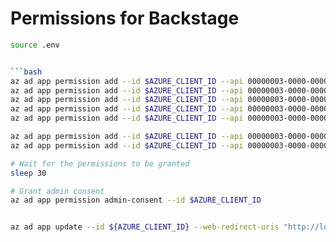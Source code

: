 # Permissions for Backstage

```bash
source .env


```bash
az ad app permission add --id $AZURE_CLIENT_ID --api 00000003-0000-0000-c000-000000000000 --api-permissions e1fe6dd8-ba31-4d61-89e7-88639da4683d=Scope # User.Read
az ad app permission add --id $AZURE_CLIENT_ID --api 00000003-0000-0000-c000-000000000000 --api-permissions 37f7f235-527c-4136-accd-4a02d197296e=Scope # openid
az ad app permission add --id $AZURE_CLIENT_ID --api 00000003-0000-0000-c000-000000000000 --api-permissions 64a6cdd6-aab1-4aaf-94b8-3cc8405e90d0=Scope # email
az ad app permission add --id $AZURE_CLIENT_ID --api 00000003-0000-0000-c000-000000000000 --api-permissions 7427e0e9-2fba-42fe-b0c0-848c9e6a8182=Scope # offline_access
az ad app permission add --id $AZURE_CLIENT_ID --api 00000003-0000-0000-c000-000000000000 --api-permissions 14dad69e-099b-42c9-810b-d002981feec1=Scope # profile

az ad app permission add --id $AZURE_CLIENT_ID --api 00000003-0000-0000-c000-000000000000 --api-permissions df021288-bdef-4463-88db-98f22de89214=Role # User.Read.All
az ad app permission add --id $AZURE_CLIENT_ID --api 00000003-0000-0000-c000-000000000000 --api-permissions 98830695-27a2-44f7-8c18-0c3ebc9698f6=Role # GroupMember.Read.All

# Wait for the permissions to be granted
sleep 30

# Grant admin consent
az ad app permission admin-consent --id $AZURE_CLIENT_ID


az ad app update --id ${AZURE_CLIENT_ID} --web-redirect-uris "http://localhost:7007/api/auth/microsoft/handler/frame"

```